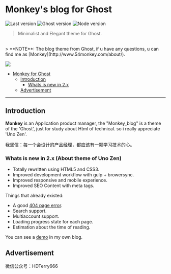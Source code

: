 # Monkey's blog for Ghost

![Last version](https://img.shields.io/github/tag/Kikobeats/uno-zen.svg?style=flat-square)
![Ghost version](https://img.shields.io/badge/Ghost-0.7.x-brightgreen.svg?style=flat-square)
![Node version](https://img.shields.io/node/v/uno-zen.svg?style=flat-square)

> Minimalist and Elegant theme for Ghost.
<br>
> **NOTE**: The blog theme from Ghost, if u have any questions, u can find me as [Monkey](http://www.54monkey.com/about/).

[<img src="http://i.imgur.com/LCSB4Ca.jpg">](http://www.54monkey.com/#open)

- [Monkey for Ghost](#Monkey_blog)
  * [Introduction](#introduction)
    + [Whats is new in 2.x](#whats-is-new-in-2x)
  * [Advertisement](#advertisement)

---

## Introduction

**Monkey** is an Application product manager, the "Monkey_blog" is a theme of the 'Ghost', just for study about Html of technical. so i really appreciate 'Uno Zen'.

我坚信：每一个会设计的产品经理，都应该有一颗学习技术的心。

### Whats is new in 2.x (About theme of Uno Zen)

- Totally rewritten using HTML5 and CSS3.
- Improved development workflow with gulp + browersync.
- Improved responsive and mobile experience.
- Improved SEO Content with meta tags.

Things that already existed:

- A good [404 page error](http://www.54monkey.com/404/).
- Search support.
- Multiaccount support.
- Loading progress state for each page.
- Estimation about the time of reading.

You can see a [demo](http://www.54monkey.com/#open) in my own blog. 


## Advertisement 

微信公众号：HDTerry666







<!--  ## Installation

 * [Update](#update)
    + [Update your current version](#update-your-current-version)
    + [Receive a mail notification when a new version is available](#receive-a-mail-notification-when-a-new-version-is-available)
  * [Development and Customization](#development-and-customization)
  * [Showcase](#showcase)
  * [Related](#related)
  * [License](#license)

Please ensure that `git` and `curl` is installed on your machine.

Enter the theme folder (`content/themes`) of your Ghost installation and paste the following command:

```bash
$ curl -sSL http://git.io/vcIHr | sh
```

### Alternative installation (to enable deployment to remote server):

Run the above command inside a temporary folder.  

Delete the `.git` folder inside the `uno-zen` folder.

Copy and paste the `uno-zen` folder into the theme folder (`content/themes`).

This will add a static copy of the theme to your blog's git repository and allow changes to be tracked by git.

## Setup

This theme needs a DOM selector library. The library is not provided by the theme. Instead, you need to paste one into the `Blog Footer` in the `Code injection` of your Ghost installation:

```html
<script type="text/javascript" src="https://code.jquery.com/jquery-1.11.3.min.js"></script>
```

You can use jQuery, but we recommend use [Zepto](https://github.com/madrobby/zepto), a lightweight jQuery alternative compatible with jQuery Plugins:

```html
<script type="text/javascript" src="https://cdnjs.cloudflare.com/ajax/libs/zepto/1.1.6/zepto.min.js"></script>
<script>jQuery = Zepto</script>
```

It should look like this:

![](http://i.imgur.com/xUXdFeH.png)

## Update

One objective of this project is to adopt an effective policy to have the latest version of the theme all the time. We have divided this process into two steps:


### Update your current version

Make sure you're in the uno-zen directory. Then run:

```bash
$ sh scripts/update.sh
```

That's all!

### Receive a mail notification when a new version is available

Stay tuned for new releases with this [IFTTT recipe](https://ifttt.com/recipes):

<div align="center">
<a target="blank" href="https://ifttt.com/recipes/330382-uno-zen-new-release-send-me-an-email"><img src="http://i.imgur.com/sbl8YiZ.png"></a>
</br>
</br>
</div>

## Development and Customization

See in [Documentation](https://github.com/Kikobeats/uno-zen/blob/master/DOCUMENTATION.md).

## Showcase

<div align="center">
<a target="blank" href="http://kikobeats.com"><img src="http://i.imgur.com/crE8jt2.png"></a>
<a target="blank" href="http://www.evilsocket.net"><img src="http://i.imgur.com/qanAbQf.png"></a>
<a target="blank" href="http://pupboss.com"><img src="http://i.imgur.com/0AeVKgB.png"></a>
<a target="blank" href="http://robinz.in"><img src="http://i.imgur.com/qDAbrch.jpg" /></a>
</br>
</br>
.. and many, many more. <a href="https://github.com/Kikobeats/uno-zen/blob/master/SHOWCASE.md">See all</a>!.
</div>


## Related

* [Uno Urban](https://kikobeats.github.io/uno-urban) – Commercial version of Uno Zen.
* [Bloggy](https://github.com/Kikobeats/bloggy#bloggy-for-ghost) – Brand theme for Ghost.

## License

MIT © [Kiko Beats](kikobeats.com) -->
